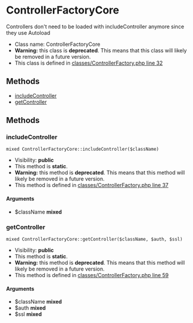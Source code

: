 ControllerFactoryCore
===============

Controllers don&#039;t need to be loaded with includeController anymore since they use Autoload




* Class name: ControllerFactoryCore
* **Warning:** this class is **deprecated**. This means that this class will likely be removed in a future version.
* This class is defined in [classes/ControllerFactory.php line 32](https://github.com/PrestaShop/PrestaShop/blob/1.6.1.1/classes/ControllerFactory.php#L32)







Methods
-------
* [includeController](#method-includeController)
* [getController](#method-getController)






Methods
-------


### <a name="method-includeController"></a>includeController

    mixed ControllerFactoryCore::includeController($className)





* Visibility: **public**
* This method is **static**.
* **Warning:** this method is **deprecated**. This means that this method will likely be removed in a future version.
* This method is defined in [classes/ControllerFactory.php line 37](https://github.com/PrestaShop/PrestaShop/blob/1.6.1.1/classes/ControllerFactory.php#L37)


#### Arguments
* $className **mixed**



### <a name="method-getController"></a>getController

    mixed ControllerFactoryCore::getController($className, $auth, $ssl)





* Visibility: **public**
* This method is **static**.
* **Warning:** this method is **deprecated**. This means that this method will likely be removed in a future version.
* This method is defined in [classes/ControllerFactory.php line 59](https://github.com/PrestaShop/PrestaShop/blob/1.6.1.1/classes/ControllerFactory.php#L59)


#### Arguments
* $className **mixed**
* $auth **mixed**
* $ssl **mixed**


